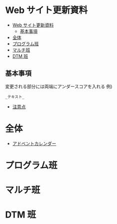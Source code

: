 # Web サイト更新資料

<!-- TOC -->

-   [Web サイト更新資料](#web-サイト更新資料)
    -   [基本事項](#基本事項)
-   [全体](#全体)
-   [プログラム班](#プログラム班)
-   [マルチ班](#マルチ班)
-   [DTM 班](#dtm-班)

<!-- /TOC -->

## 基本事項

変更される部分には両端にアンダースコアを入れる
例)

```
_テキスト_
```

-   [注意点](point.html)

# 全体

-   [アドベントカレンダー](sofme/advent-calendar.html)

# プログラム班

# マルチ班

# DTM 班
